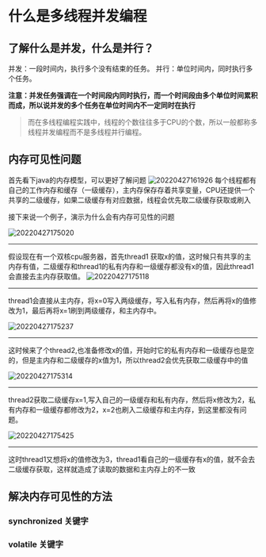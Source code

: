 # 什么是多线程并发编程

## 了解什么是并发，什么是并行？
并发：一段时间内，执行多个没有结束的任务。
并行：单位时间内，同时执行多个任务。

**注意：并发任务强调在一个时间段内同时执行，而一个时间段由多个单位时间累积而成，所以说并发的多个任务在单位时间内不一定同时在执行**

> 而在多线程编程实践中，线程的个数往往多于CPU的个数，所以一般都称多线程并发编程而不是多线程并行编程。


## 内存可见性问题

首先看下java的内存模型，可以更好了解问题
![20220427161926](https://img.ggball.top/picGo/20220427161926.png)
 每个线程都有自己的工作内存和缓存（一级缓存），主内存保存存着共享变量，CPU还提供一个共享的二级缓存，如果二级缓存有对应数据，线程会优先取二级缓存获取或刷入

 接下来说一个例子，演示为什么会有内存可见性的问题

![20220427175020](https://img.ggball.top/picGo/20220427175020.png)

------
 假设现在有一个双核cpu服务器，首先thread1 获取x的值，这时候只有共享的主内存有值，二级缓存和thread1的私有内存和一级缓存都没有x的值，因此thread1会直接去主内存获取值。
![20220427175118](https://img.ggball.top/picGo/20220427175118.png)

------
 thread1会直接从主内存，将x=0写入两级缓存，写入私有内存，然后再将x的值修改为1，最后再将x=1刷到两级缓存，和主内存中。

![20220427175237](https://img.ggball.top/picGo/20220427175237.png)

 ------
 这时候来了个thread2,也准备修改x的值，开始时它的私有内存和一级缓存也是空的，但是主内存和二级缓存的x值为1，所以thread2会优先获取二级缓存中的值

![20220427175314](https://img.ggball.top/picGo/20220427175314.png)

 ------
 thread2获取二级缓存x=1,写入自己的一级缓存和私有内存，然后将x修改为2，私有内存和一级缓存都修改为2，x=2也刷入二级缓存和主内存，到这里都没有问题。

![20220427175425](https://img.ggball.top/picGo/20220427175425.png)

  ------
  这时thread1又想将x的值修改为3，thread1看自己的一级缓存有x的值，就不会去二级缓存获取，这样就造成了读取的数据和主内存上的不一致


## 解决内存可见性的方法
### synchronized 关键字
### volatile 关键字